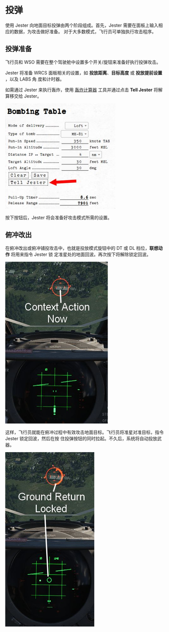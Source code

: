 # 投弹

使用 Jester 向地面目标投弹由两个阶段组成。首先，Jester 需要在面板上输入相应的数据，为攻击做好准备。
对于大多数模式，飞行员可单独执行攻击程序。

## 投弹准备

飞行员和 WSO 需要在整个驾驶舱中设置多个开关/旋钮来准备好执行投弹攻击。

Jester 将准备 WRCS 面板相关的设置，如 **投放距离**、**目标高度** 或 **投放提前设置** ，以及 LABS 角
度和计时器。

如需通过 Jester 来执行轰炸，使用 [轰炸计算器](../../dcs/bombing_computer.md) 工具并通过点击 **Tell
Jester** 将解算移交给 Jester。

![Tell Jester UI](../../img/jester_bombing_table.jpg)

按下按钮后，Jester 将会准备好攻击模式所需的设置。

## 俯冲改出

在俯冲改出或俯冲铺投攻击中，也就是投放模式旋钮中的 DT 或 DL 档位，**联想动作** 将用来指令 Jester 锁
定准星处的地面回波。再次按下将解除锁定回波。

![Pipper on Target](../../img/jester_dive_toss_prepare.jpg)

这样，飞行员就能在俯冲过程中有效攻击地面目标。飞行员将准星对准目标，指令 Jester 锁定回波，然后在按
住投弹按钮的同时拉起。不久后，系统将自动投放武器。

![Ground Return Locked](../../img/jester_dive_toss_locked.jpg)
